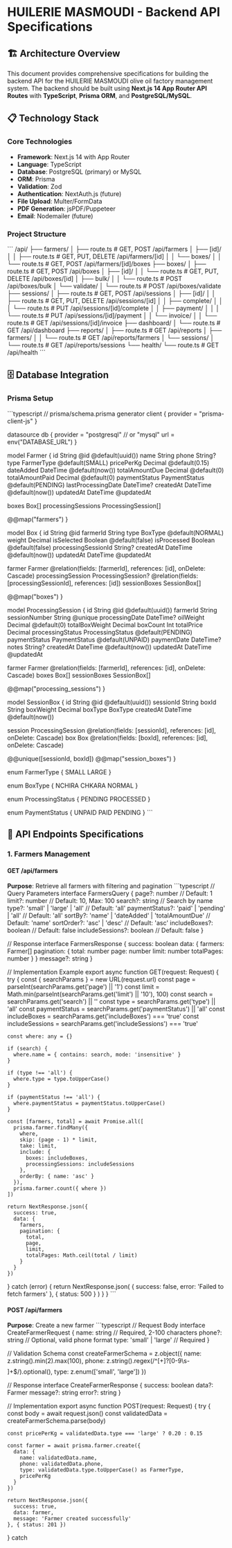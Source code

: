 # HUILERIE MASMOUDI - Backend API Specifications

## 🏗️ Architecture Overview

This document provides comprehensive specifications for building the backend API for the HUILERIE MASMOUDI olive oil factory management system. The backend should be built using **Next.js 14 App Router API Routes** with **TypeScript**, **Prisma ORM**, and **PostgreSQL/MySQL**.

## 📋 Technology Stack

### Core Technologies
- **Framework**: Next.js 14 with App Router
- **Language**: TypeScript
- **Database**: PostgreSQL (primary) or MySQL
- **ORM**: Prisma
- **Validation**: Zod
- **Authentication**: NextAuth.js (future)
- **File Upload**: Multer/FormData
- **PDF Generation**: jsPDF/Puppeteer
- **Email**: Nodemailer (future)

### Project Structure
\`\`\`
/api/
├── farmers/
│   ├── route.ts                 # GET, POST /api/farmers
│   ├── [id]/
│   │   ├── route.ts             # GET, PUT, DELETE /api/farmers/[id]
│   │   └── boxes/
│   │       └── route.ts         # GET, POST /api/farmers/[id]/boxes
├── boxes/
│   ├── route.ts                 # GET, POST /api/boxes
│   ├── [id]/
│   │   └── route.ts             # GET, PUT, DELETE /api/boxes/[id]
│   ├── bulk/
│   │   └── route.ts             # POST /api/boxes/bulk
│   └── validate/
│       └── route.ts             # POST /api/boxes/validate
├── sessions/
│   ├── route.ts                 # GET, POST /api/sessions
│   ├── [id]/
│   │   ├── route.ts             # GET, PUT, DELETE /api/sessions/[id]
│   │   ├── complete/
│   │   │   └── route.ts         # PUT /api/sessions/[id]/complete
│   │   ├── payment/
│   │   │   └── route.ts         # PUT /api/sessions/[id]/payment
│   │   └── invoice/
│   │       └── route.ts         # GET /api/sessions/[id]/invoice
├── dashboard/
│   └── route.ts                 # GET /api/dashboard
├── reports/
│   ├── route.ts                 # GET /api/reports
│   ├── farmers/
│   │   └── route.ts             # GET /api/reports/farmers
│   └── sessions/
│       └── route.ts             # GET /api/reports/sessions
└── health/
    └── route.ts                 # GET /api/health
\`\`\`

## 🗄️ Database Integration

### Prisma Setup
\`\`\`typescript
// prisma/schema.prisma
generator client {
  provider = "prisma-client-js"
}

datasource db {
  provider = "postgresql" // or "mysql"
  url      = env("DATABASE_URL")
}

model Farmer {
  id                   String             @id @default(uuid())
  name                 String
  phone                String?
  type                 FarmerType         @default(SMALL)
  pricePerKg           Decimal            @default(0.15)
  dateAdded            DateTime           @default(now())
  totalAmountDue       Decimal            @default(0)
  totalAmountPaid      Decimal            @default(0)
  paymentStatus        PaymentStatus      @default(PENDING)
  lastProcessingDate   DateTime?
  createdAt            DateTime           @default(now())
  updatedAt            DateTime           @updatedAt
  
  boxes                Box[]
  processingSessions   ProcessingSession[]
  
  @@map("farmers")
}

model Box {
  id                   String             @id
  farmerId             String
  type                 BoxType            @default(NORMAL)
  weight               Decimal
  isSelected           Boolean            @default(false)
  isProcessed          Boolean            @default(false)
  processingSessionId  String?
  createdAt            DateTime           @default(now())
  updatedAt            DateTime           @updatedAt
  
  farmer               Farmer             @relation(fields: [farmerId], references: [id], onDelete: Cascade)
  processingSession    ProcessingSession? @relation(fields: [processingSessionId], references: [id])
  sessionBoxes         SessionBox[]
  
  @@map("boxes")
}

model ProcessingSession {
  id                   String             @id @default(uuid())
  farmerId             String
  sessionNumber        String             @unique
  processingDate       DateTime?
  oilWeight            Decimal            @default(0)
  totalBoxWeight       Decimal
  boxCount             Int
  totalPrice           Decimal
  processingStatus     ProcessingStatus   @default(PENDING)
  paymentStatus        PaymentStatus      @default(UNPAID)
  paymentDate          DateTime?
  notes                String?
  createdAt            DateTime           @default(now())
  updatedAt            DateTime           @updatedAt
  
  farmer               Farmer             @relation(fields: [farmerId], references: [id], onDelete: Cascade)
  boxes                Box[]
  sessionBoxes         SessionBox[]
  
  @@map("processing_sessions")
}

model SessionBox {
  id                   String             @id @default(uuid())
  sessionId            String
  boxId                String
  boxWeight            Decimal
  boxType              BoxType
  createdAt            DateTime           @default(now())
  
  session              ProcessingSession  @relation(fields: [sessionId], references: [id], onDelete: Cascade)
  box                  Box                @relation(fields: [boxId], references: [id], onDelete: Cascade)
  
  @@unique([sessionId, boxId])
  @@map("session_boxes")
}

enum FarmerType {
  SMALL
  LARGE
}

enum BoxType {
  NCHIRA
  CHKARA
  NORMAL
}

enum ProcessingStatus {
  PENDING
  PROCESSED
}

enum PaymentStatus {
  UNPAID
  PAID
  PENDING
}
\`\`\`

## 🔌 API Endpoints Specifications

### 1. Farmers Management

#### GET /api/farmers
**Purpose**: Retrieve all farmers with filtering and pagination
\`\`\`typescript
// Query Parameters
interface FarmersQuery {
  page?: number          // Default: 1
  limit?: number         // Default: 10, Max: 100
  search?: string        // Search by name
  type?: 'small' | 'large' | 'all'  // Default: 'all'
  paymentStatus?: 'paid' | 'pending' | 'all'  // Default: 'all'
  sortBy?: 'name' | 'dateAdded' | 'totalAmountDue'  // Default: 'name'
  sortOrder?: 'asc' | 'desc'  // Default: 'asc'
  includeBoxes?: boolean // Default: false
  includeSessions?: boolean // Default: false
}

// Response
interface FarmersResponse {
  success: boolean
  data: {
    farmers: Farmer[]
    pagination: {
      total: number
      page: number
      limit: number
      totalPages: number
    }
  }
  message?: string
}

// Implementation Example
export async function GET(request: Request) {
  try {
    const { searchParams } = new URL(request.url)
    const page = parseInt(searchParams.get('page') || '1')
    const limit = Math.min(parseInt(searchParams.get('limit') || '10'), 100)
    const search = searchParams.get('search') || ''
    const type = searchParams.get('type') || 'all'
    const paymentStatus = searchParams.get('paymentStatus') || 'all'
    const includeBoxes = searchParams.get('includeBoxes') === 'true'
    const includeSessions = searchParams.get('includeSessions') === 'true'

    const where: any = {}
    
    if (search) {
      where.name = { contains: search, mode: 'insensitive' }
    }
    
    if (type !== 'all') {
      where.type = type.toUpperCase()
    }
    
    if (paymentStatus !== 'all') {
      where.paymentStatus = paymentStatus.toUpperCase()
    }

    const [farmers, total] = await Promise.all([
      prisma.farmer.findMany({
        where,
        skip: (page - 1) * limit,
        take: limit,
        include: {
          boxes: includeBoxes,
          processingSessions: includeSessions
        },
        orderBy: { name: 'asc' }
      }),
      prisma.farmer.count({ where })
    ])

    return NextResponse.json({
      success: true,
      data: {
        farmers,
        pagination: {
          total,
          page,
          limit,
          totalPages: Math.ceil(total / limit)
        }
      }
    })
  } catch (error) {
    return NextResponse.json(
      { success: false, error: 'Failed to fetch farmers' },
      { status: 500 }
    )
  }
}
\`\`\`

#### POST /api/farmers
**Purpose**: Create a new farmer
\`\`\`typescript
// Request Body
interface CreateFarmerRequest {
  name: string           // Required, 2-100 characters
  phone?: string         // Optional, valid phone format
  type: 'small' | 'large'  // Required
}

// Validation Schema
const createFarmerSchema = z.object({
  name: z.string().min(2).max(100),
  phone: z.string().regex(/^[\+]?[0-9\s\-$$$$]+$/).optional(),
  type: z.enum(['small', 'large'])
})

// Response
interface CreateFarmerResponse {
  success: boolean
  data?: Farmer
  message?: string
  error?: string
}

// Implementation
export async function POST(request: Request) {
  try {
    const body = await request.json()
    const validatedData = createFarmerSchema.parse(body)
    
    const pricePerKg = validatedData.type === 'large' ? 0.20 : 0.15
    
    const farmer = await prisma.farmer.create({
      data: {
        name: validatedData.name,
        phone: validatedData.phone,
        type: validatedData.type.toUpperCase() as FarmerType,
        pricePerKg
      }
    })

    return NextResponse.json({
      success: true,
      data: farmer,
      message: 'Farmer created successfully'
    }, { status: 201 })
  } catch

